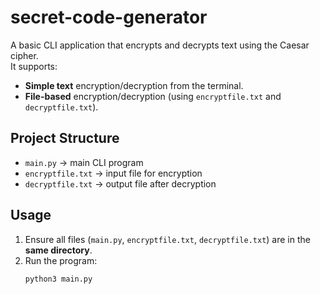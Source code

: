 # secret-code-generator
A basic CLI application that encrypts and decrypts text using the Caesar cipher.  
It supports:
- **Simple text** encryption/decryption from the terminal.  
- **File-based** encryption/decryption (using `encryptfile.txt` and `decryptfile.txt`).  

## Project Structure
- `main.py` → main CLI program  
- `encryptfile.txt` → input file for encryption  
- `decryptfile.txt` → output file after decryption  

## Usage
1. Ensure all files (`main.py`, `encryptfile.txt`, `decryptfile.txt`) are in the **same directory**.  
2. Run the program:  
   ```bash
   python3 main.py

